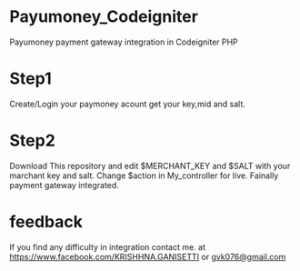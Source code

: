 # Payumoney_Codeigniter
Payumoney payment gateway integration in Codeigniter PHP

# Step1 
Create/Login your paymoney acount get your key,mid and salt.

# Step2
Download This repository and edit $MERCHANT_KEY and $SALT with your marchant key and salt. Change $action in My_controller for live. Fainally payment gateway integrated. 

# feedback 
If you find any difficulty in integration contact me. at  https://www.facebook.com/KRISHHNA.GANISETTI   or gvk076@gmail.com

